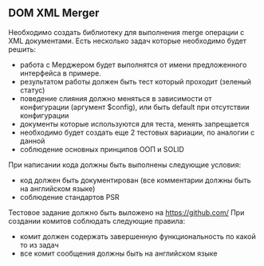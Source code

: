 ## DOM XML Merger

Необходимо создать библиотеку для выполнения merge операции с XML документами.
Есть несколько задач которые необходимо будет решить:
* работа с Мерджером будет выполнятся от имени предложенного интерфейса в примере.
* результатом работы должен быть тест который проходит (зеленый статус)
* поведение слияния должно меняться в зависимости от конфигурации (аргумент $config), или быть default при отсутствии 
конфигурации
* документы которые используются для теста, менять запрещается
* необходимо будет создать еще 2 тестовых вариации, по аналогии с данной
* соблюдение основных принципов ООП и SOLID

При написании кода должны быть выполнены следующие условия:
* код должен быть документирован (все комментарии должны быть на английском языке)
* соблюдение стандартов PSR

Тестовое задание должно быть выложено на https://github.com/
При создании комитов соблюдать следующие правила:
* комит должен содержать завершенную функциональность по какой то из задач
* все комит сообщения должны быть на английском языке
